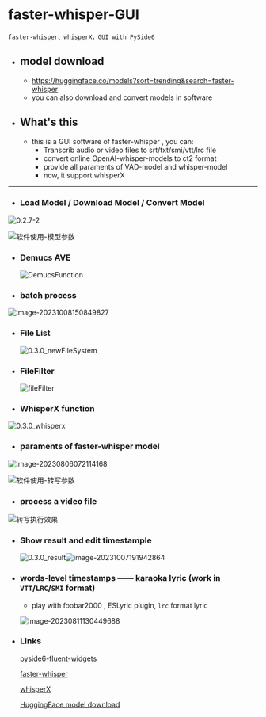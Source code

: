 # faster-whisper-GUI

    faster-whisper、whisperX，GUI with PySide6

- ## model download

  - https://huggingface.co/models?sort=trending&search=faster-whisper
  - you can also download and convert models in software
- ## What's this

  - this is a GUI software of faster-whisper , you can:
    - Transcrib audio or video files to srt/txt/smi/vtt/lrc file
    - convert online OpenAI-whisper-models to ct2 format
    - provide all paraments of VAD-model and whisper-model
    - now, it support whisperX

---

- ### Load Model / Download Model / Convert Model

![0.2.7-2](./README.assets/0.2.7-2.png)

![软件使用-模型参数](./README.assets/软件使用-模型参数.png)

- ### Demucs AVE

  ![DemucsFunction](./README.assets/DemucsFunction.png)
- ### batch process

![image-20231008150849827](./README.assets/image-20231008150849827.png)

- ### File List

  ![0.3.0_newFIleSystem](./README.assets/0.3.0_newFIleSystem.png)
- ### FileFilter

  ![fileFilter](./README.assets/fileFilter.png)
- ### WhisperX function

![0.3.0_whisperx](./README.assets/0.3.0_whisperx.png)

- ### paraments of faster-whisper model

![image-20230806072114168](./README.assets/image-20230806072114168.png)

![软件使用-转写参数](./README.assets/软件使用-转写参数.png)

- ### process a video file

![转写执行效果](./README.assets/转写执行效果.png)

- ### Show result and edit timestample

  ![0.3.0_result](./README.assets/0.3.0_result.png)![image-20231007191942864](./README.assets/image-20231007191942864.png)
- ### words-level timestamps —— karaoka lyric (work in `VTT`/`LRC`/`SMI` format)


  - play with foobar2000 , ESLyric plugin, `lrc` format lyric

  ![image-20230811130449688](./README.assets/image-20230811130449688.png)
- ### Links

  [pyside6-fluent-widgets](https://github.com/zhiyiYo/PyQt-Fluent-Widgets)

  [faster-whisper](https://github.com/guillaumekln/faster-whisper)

  [whisperX](https://github.com/m-bain/whisperX)

  [HuggingFace model download](https://huggingface.co/models)
